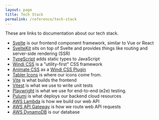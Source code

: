 ```yaml
---
layout: page
title: Tech Stack
permalink: /reference/tech-stack
---
```


These are links to documentation about our tech stack.

- [Svelte](https://svelte.dev/docs) is our frontend component framework, similar to Vue or React
- [SvelteKit](https://kit.svelte.dev/docs/introduction) sits on top of Svelte and provides things like routing and server-side rendering (SSR)
- [TypeScript](https://www.typescriptlang.org/docs/) adds static types to JavaScript
- [Windi CSS](https://windicss.org/guide/) is a "utility-first" CSS framework
- [Animate CSS](https://github.com/animate-css/animate.css) as a [Windi CSS Plugin](https://windicss.org/plugins/community/animations.html)
- [Tabler Icons](https://tablericons.com/) is where our icons come from.
- [Vite](https://vitejs.dev/guide/) is what builds the frontend
- [Vitest](https://vitest.dev/guide/) is what we use to write unit tests
- [Playwright](https://playwright.dev/docs/intro) is what we use for end-to-end (e2e) testing.
- [Pulumi](https://www.pulumi.com/docs/) is what deploys our backend cloud resources
- [AWS Lambda](https://docs.aws.amazon.com/lambda/latest/dg/getting-started.html) is how we build our web API
- [AWS API Gateway](https://docs.aws.amazon.com/apigateway/latest/developerguide/welcome.html) is how we route web API requests
- [AWS DynamoDB](https://docs.aws.amazon.com/amazondynamodb/latest/developerguide/Introduction.html) is our database
